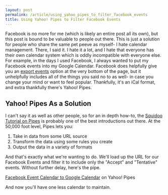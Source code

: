 ```yaml
---
layout: post
permalink: /article/using_yahoo_pipes_to_filter_facebook_events
title: Using Yahoo! Pipes to Filter Facebook Events
---
```


Facebook is no more for me (which is likely an entire post all its own), but this post is bound to be valuable to people out there. This is just a solution for people who share the same pet peeve as myself- I hate calendar management. There, I said it. I hate it a lot, and I hate that everyone has their own calendar system which is oddly incompatible with everyone else. For example, in the days I used Facebook, I always wanted to put my Facebook events into my Google Calendar. Facebook does helpfully give you an [export events](http://www.facebook.com/?sk=events) option at the very bottom of the page, but it unhelpfully includes all of the things you said no to as well- in case you change your mind or want to feel popular. Thankfully, it's an iCal format, and extra thankfully there's Yahoo! Pipes.

## Yahoo! Pipes As a Solution
I can't say it as well as other people, so for an in depth how-to, the [Squidoo Tutorial on Pipes](http://www.squidoo.com/yahoo-pipes-guide) is probably one of the best introductions out there. At the 50,000 foot level, Pipes lets you:

1. Take in data from some URL source
2. Transform the data using some rules you create
3. Output the data in a variety of formats

And that's exactly what we're wanting to do. We'll load up the URL for our Facebook Events and filter it to include only the "Accept" and "Tentative" events. Without further delay, here's the pipe.

[Facebook Event Calendar to Google Calendar](http://pipes.yahoo.com/jakobo/fb_event_calendar) on Yahoo! Pipes

And now you'll have one less calendar to maintain.
